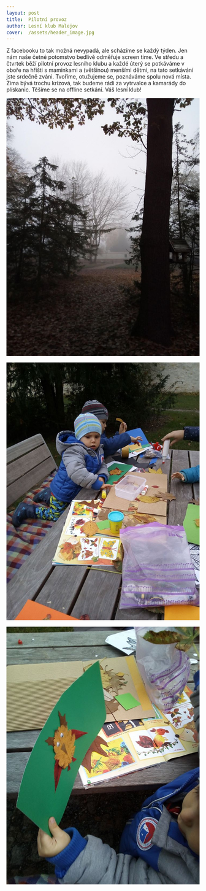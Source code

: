 ```yaml
---
layout: post
title:  Pilotní provoz
author: Lesní klub Malejov
cover:  /assets/header_image.jpg
---
```


Z facebooku to tak možná nevypadá, ale scházíme se každý týden. Jen nám naše četné potomstvo bedlivě odměřuje screen time. Ve středu a čtvrtek běží pilotní provoz lesního klubu a každé úterý se potkáváme v oboře na hřišti s maminkami a (většinou) menšími dětmi, na tato setkávání jste srdečně zváni. Tvoříme, otužujeme se, poznáváme spolu nová místa. Zima bývá trochu krizová, tak budeme rádi za vytrvalce a kamarády do plískanic. Těšíme se na offline setkání. Váš lesní klub!

![Mlha ve Hvězdě](/assets/article_images/mlha.jpg)

![Tvoření s listy](/assets/article_images/tvoreni_s_listy.jpg)

![Výrobek z listů, sova](/assets/article_images/listy_sova.jpg)
